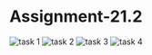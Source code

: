 # Assignment-21.2


![task 1](https://user-images.githubusercontent.com/34162166/38086978-0c1567cc-3374-11e8-976f-9e869e19d548.png)
![task 2](https://user-images.githubusercontent.com/34162166/38086979-0c5798d6-3374-11e8-87f3-4098c017236e.png)
![task 3](https://user-images.githubusercontent.com/34162166/38086980-0c8a8e94-3374-11e8-9e7c-53fddac640cf.png)
![task 4](https://user-images.githubusercontent.com/34162166/38086981-0cb997a2-3374-11e8-81d0-4693746dbb60.png)
